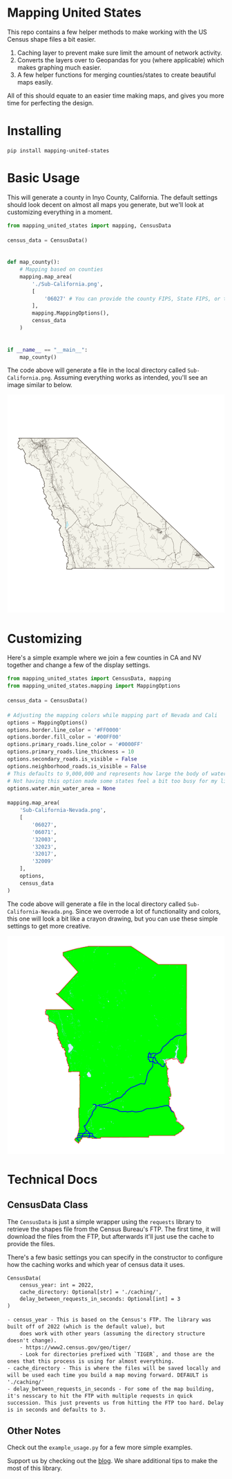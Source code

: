 # Mapping United States

This repo contains a few helper methods to make working with the US Census shape files a
bit easier.

1. Caching layer to prevent make sure limit the amount of network activity.
2. Converts the layers over to Geopandas for you (where applicable) which makes graphing much easier.
3. A few helper functions for merging counties/states to create beautiful maps easily.

All of this should equate to an easier time making maps, and gives you more time for perfecting the design.

# Installing
`pip install mapping-united-states`

# Basic Usage

This will generate a county in Inyo County, California. The default settings should look decent on almost all
maps you generate, but we'll look at customizing everything in a moment.

```python
from mapping_united_states import mapping, CensusData

census_data = CensusData()


def map_county():
    # Mapping based on counties
    mapping.map_area(
        './Sub-California.png',
        [
            '06027' # You can provide the county FIPS, State FIPS, or the 2 letter state abbreviation
        ],
        mapping.MappingOptions(),
        census_data
    )


if __name__ == "__main__":
    map_county()
```

The code above will generate a file in the local directory called `Sub-California.png`. Assuming everything works as intended, you'll see an image similar to below.

![Sub-California](./documentation/images/us_census_mapping_sub_california.png)


# Customizing

Here's a simple example where we join a few counties in CA and NV together and change a few of the display settings.

```python
from mapping_united_states import CensusData, mapping
from mapping_united_states.mapping import MappingOptions

census_data = CensusData()

# Adjusting the mapping colors while mapping part of Nevada and Cali
options = MappingOptions()
options.border.line_color = '#FF0000'
options.border.fill_color = '#00FF00'
options.primary_roads.line_color = '#0000FF'
options.primary_roads.line_thickness = 10
options.secondary_roads.is_visible = False
options.neighborhood_roads.is_visible = False
# This defaults to 9,000,000 and represents how large the body of water needs to be before mapping
# Not having this option made some states feel a bit too busy for my liking... but Nevada it doesn't matter too much.
options.water.min_water_area = None 

mapping.map_area(
    'Sub-California-Nevada.png',
    [
        '06027',
        '06071',
        '32003',
        '32023',
        '32017',
        '32009'
    ],
    options,
    census_data
)
```

The code above will generate a file in the local directory called `Sub-California-Nevada.png`. Since we overrode a lot of 
functionality and colors, this one will look a bit like a crayon drawing, but you can use these simple settings to get more creative. 

![Sub-California](./documentation/images/us_census_mapping_sub_california_nevada.png)

# Technical Docs

## CensusData Class
The `CensusData` is just a simple wrapper using the `requests` library to retrieve the shapes file from the Census Bureau's FTP. The first time, 
it will download the files from the FTP, but afterwards it'll just use the cache to provide the files.

There's a few basic settings you can specify in the constructor to configure how the caching works and which year of census data it uses.

```text
CensusData(
    census_year: int = 2022, 
    cache_directory: Optional[str] = './caching/', 
    delay_between_requests_in_seconds: Optional[int] = 3
)

- census_year - This is based on the Census's FTP. The library was built off of 2022 (which is the default value), but 
    does work with other years (assuming the directory structure doesn't change).
    - https://www2.census.gov/geo/tiger/
    - Look for directories prefixed with `TIGER`, and those are the ones that this process is using for almost everything.
- cache_directory - This is where the files will be saved locally and will be used each time you build a map moving forward. DEFAULT is './caching/'
- delay_between_requests_in_seconds - For some of the map building, it's nesscary to hit the FTP with multiple requests in quick succession. This just prevents us from hitting the FTP too hard. Delay is in seconds and defaults to 3.
```



## Other Notes

Check out the `example_usage.py` for a few more simple examples.

Support us by checking out the [blog](https://www.pixelcodingstudio.com/mapping-with-census-data.html). We share additional tips to make the most of this library.
